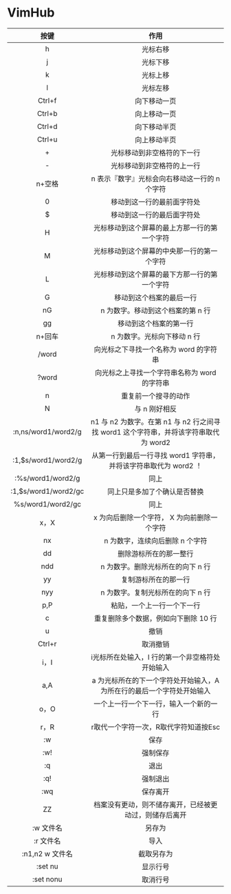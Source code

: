 # VimHub






|按键|作用|
|:---:|:---:|
|h|光标右移|
|j|光标下移|
|k|光标上移|
|l|光标左移|
|Ctrl+f|向下移动一页|
|Ctrl+b|向上移动一页|
|Ctrl+d|向下移动半页|
|Ctrl+u|向上移动半页|
|+|光标移动到非空格符的下一行|
|-|光标移动到非空格符的上一行|
|n+空格|n 表示『数字』光标会向右移动这一行的 n 个字符|
|0|移动到这一行的最前面字符处|
|$|移动到这一行的最后面字符处|
|H|光标移动到这个屏幕的最上方那一行的第一个字符|
|M|光标移动到这个屏幕的中央那一行的第一个字符|
|L|光标移动到这个屏幕的最下方那一行的第一个字符|
|G|移动到这个档案的最后一行|
|nG|n 为数字。移动到这个档案的第 n 行|
|gg|移动到这个档案的第一行|
|n+回车|n 为数字。光标向下移动 n 行|
|/word|向光标之下寻找一个名称为 word 的字符串|
|?word|向光标之上寻找一个字符串名称为 word 的字符串|
|n|重复前一个搜寻的动作|
|N|与 n 刚好相反|
|:n,ns/word1/word2/g|n1 与 n2 为数字。在第 n1 与 n2 行之间寻找 word1 这个字符串，并将该字符串取代为 word2 |
|:1,$s/word1/word2/g|从第一行到最后一行寻找 word1 字符串，并将该字符串取代为 word2 ！|
|:%s/word1/word2/g|同上|
|:1,$s/word1/word2/gc|同上只是多加了个确认是否替换|
|%s/word1/word2/gc|同上|
|x，X|x 为向后删除一个字符， X 为向前删除一个字符|
|nx|n 为数字，连续向后删除 n 个字符|
|dd|删除游标所在的那一整行|
|ndd|n 为数字。删除光标所在的向下 n 行|
|yy|复制游标所在的那一行|
|nyy|n 为数字。复制光标所在的向下 n 行|
|p,P|粘贴，一个上一行一个下一行|
|c|重复删除多个数据，例如向下删除 10 行|
|u|撤销|
|Ctrl+r|取消撤销|
|i，I|i光标所在处输入，I 行的第一个非空格符处开始输入|
|a,A|a 为光标所在的下一个字符处开始输入，A为所在行的最后一个字符处开始输入|
|o，O|一个上一行一个下一行，输入一个新的一行|
|r，R|r取代一个字符一次，R取代字符知道按Esc|
|:w|保存|
|:w!|强制保存|
|:q|退出|
|:q!|强制退出|
|:wq|保存离开|
|ZZ|档案没有更动，则不储存离开，已经被更动过，则储存后离开|
|:w 文件名|另存为|
|:r 文件名|导入|
|:n1,n2 w 文件名|截取另存为|
|:set nu|显示行号|
|:set nonu|取消行号|
